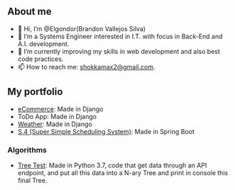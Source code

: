## About me
- 👋 Hi, I’m @Elgondor(Brandon Vallejos Silva)
- 👀 I’m a Systems Engineer interested in I.T. with focus in Back-End and A.I. development.
- 🌱 I’m currently improving my skills in web development and also best code practices.
- 📫 How to reach me: shokkamax2@gmail.com.

## My portfolio
* [eCommerce](https://github.com/Elgondor/eCommerce): Made in Django
* ToDo App: Made in Django
* [Weather](https://github.com/Elgondor/Weather): Made in Django
* [S.4 (Super Simple Scheduling System)](https://github.com/Elgondor/S4): Made in Spring Boot

### Algorithms
* [Tree Test](https://github.com/Elgondor/Tree_Test): Made in Python 3.7, code that get data through an API endpoint, and put all this data into a N-ary Tree and print in console this final Tree.


<!---
Elgondor/Elgondor is a ✨ special ✨ repository because its `README.md` (this file) appears on your GitHub profile.
You can click the Preview link to take a look at your changes.

- 💞️ I’m looking to collaborate on ...
--->
